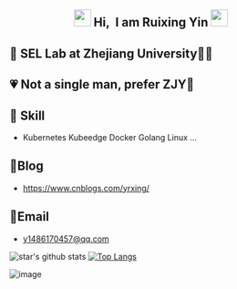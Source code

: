 <h2 align="Center"> <img src="https://github.com/TheDudeThatCode/TheDudeThatCode/blob/master/Assets/Hi.gif" width="30"> Hi,&nbsp I am Ruixing Yin <img src="https://media.giphy.com/media/WUlplcMpOCEmTGBtBW/giphy.gif" width="30"> <img src="https://github.com/TheDudeThatCode/TheDudeThatCode/blob/master/Assets/Earth.gif" width="3px"></h3>

## 🏫 SEL Lab at Zhejiang University👨‍🎓

## 💗 Not a single man, prefer ZJY🐑

## 🔨 Skill

- Kubernetes	Kubeedge	Docker	Golang	Linux	...



## 🧣Blog

- https://www.cnblogs.com/yrxing/



## 📮Email

- y1486170457@qq.com

![star's github stats](https://github-readme-stats.vercel.app/api?username=YRXING&show_icons=true&count_private=true&&include_all_commits=true&theme=buefy)
[![Top Langs](https://github-readme-stats.vercel.app/api/top-langs/?username=YRXING&layout=compact)](https://github.com/anuraghazra/github-readme-stats)

![image](https://tva1.sinaimg.cn/large/008i3skNly1grjx6vwqkkg30oq08cwom.gif)

